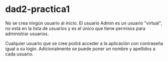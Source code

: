 # dad2-practica1

No se crea ningún usuario al inicio.
El usuario Admin es un usuario "virtual", no está en la lista de usuarios
y es el único que tiene permisos para administrar usuarios.

Cualquier usuario que se cree podrá acceder a la aplicación con contraseña igual
a su login. Adicionalmente se puede poner un nombre y apellidos a cada usuario.